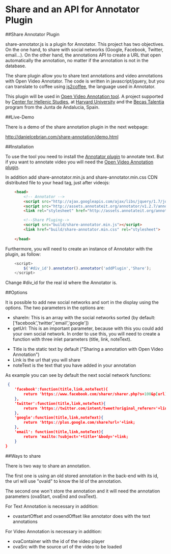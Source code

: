 Share and an API for Annotator Plugin
==================
##Share Annotator Plugin

share-annotator.js is a plugin for Annotator. This project has two objectives. On the one hand, to share with social networks (Google, Facebook, Twitter, email...). On the other hand, the annotations API to create a URL that open automatically the annotation, no matter if the annotation is not in the database.

The share plugin allow you to share text annotations and video annotations with Open Video Annotator. The code is written in javascript/jquery, but you can translate to coffee using [js2coffee](http://js2coffee.org/), the language used in Annotator.

This plugin will be used in [Open Video Annotation tool](http://www.openvideoannotation.org/). 
A project supported by [Center for Hellenic Studies](http://chs.harvard.edu/), at [Harvard University](http://www.harvard.edu/) and the [Becas Talentia](http://www.juntadeandalucia.es/economiainnovacionyciencia/talentia/) program from the Junta de Andalucia, Spain.

##Live-Demo

There is a demo of the share annotation plugin in the next webpage:

http://danielcebrian.com/share-annotation/demo.html


##Installation

To use the tool you need to install the [Annotator plugin](https://github.com/okfn/annotator/) to annotate text. But if you want to annotate video you will need the [Open Video Annotation plugin](https://github.com/CtrHellenicStudies/OpenVideoAnnotation).

In addition add share-annotator.min.js and share-annotator.min.css CDN distributed file to your head tag, just after
videojs:

```html
	<head>
		<!-- Annotator -->
		<script src="http://ajax.googleapis.com/ajax/libs/jquery/1.7/jquery.min.js"></script>
		<script src="http://assets.annotateit.org/annotator/v1.2.7/annotator-full.min.js"></script>
		<link rel="stylesheet" href="http://assets.annotateit.org/annotator/v1.2.7/annotator.min.css">

		<!--Share Pluging-->
		<script src="build/share-annotator.min.js"></script>
		<link href="build/share-annotator.min.css" rel="stylesheet">
	
	</head>
```

Furthermore, you will need to create an instance of Annotator with the plugin, as follow:

```js
	<script>
    	$('#div_id').annotator().annotator('addPlugin','Share');
    </script>
```

Change #div_id for the real id where the Annotator is.

##Options

It is possible to add new social networks and sort in the display using the options. The two parameters in the options are:

 - shareIn: This is an array with the social networks sorted (by default: ['facebook','twitter','email','google'])
 - getUrl: This is an important parameter, because with this you could add your own social network. In order to use this, you will need to create a function with three inlet parameters (title, link, noteText). 

 * Title is the static text by default ("Sharing a annotation with Open Video Annotation")
 * Link is the url that you will share
 * noteText is the text that you have added in your annotation

As example you can see by default the next social network functions:
```json
 {
	'facebook':function(title,link,noteText){
		return 'https://www.facebook.com/sharer/sharer.php?s=100&p[url]='+link+'&p[title]='+encodeURIComponent('Open Video Annotation')+'&p[summary]='+noteText;
	},
	'twitter':function(title,link,noteText){
		return 'https://twitter.com/intent/tweet?original_referer='+link+'&source=tweetbutton&url='+link+ "&via=OpenVideoAnnotation&text=" +encodeURIComponent('I want to share the next Open Video Annotation: ');
	},
	'google':function(title,link,noteText){
		return 'https://plus.google.com/share?url='+link;
	},
	'email': function(title,link,noteText){
		return 'mailto:?subject='+title+'&body='+link;
	}
}
```


##Ways to share

There is two way to share an annotation. 

The first one is using an old stored annotation in the back-end with its id, the url will use "ovaId" to know the Id of the annotation.

The second one won't store the annotation and it will need the annotation parameters (ovaStart, ovaEnd and ovaText). 

For Text Annotation is necessary in addition:
 - ovastartOffset and ovaendOffset like annotator does with the text annotations

For Video Annotation is necessary in addition:
 - ovaContainer with the id of the video player
 - ovaSrc with the source url of the video to be loaded


